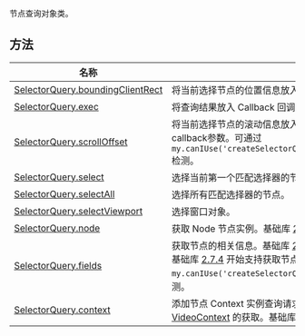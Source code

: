 节点查询对象类。

##  方法
| **名称** | **描述** |
| --- | --- |
| [SelectorQuery.boundingClientRect](api/na4yun) | 将当前选择节点的位置信息放入查询结果。 |
| [SelectorQuery.exec](api/baz2hg) | 将查询结果放入 Callback 回调中。 |
| [SelectorQuery.scrollOffset](api/euyxnr) | 将当前选择节点的滚动信息放入查询结果。基础库 [2.7.4](https://opendocs.alipay.com/mini/01iq3i) 开始支持传入callback参数。可通过 `my.canIUse('createSelectorQuery.return.scrollOffset.callback')` 检测。 |
| [SelectorQuery.select](api/mwo97h) | 选择当前第一个匹配选择器的节点。 |
| [SelectorQuery.selectAll](api/aygfvh) | 选择所有匹配选择器的节点。 |
| [SelectorQuery.selectViewport](api/kwbegi) | 选择窗口对象。 |
| [SelectorQuery.node](https://opendocs.alipay.com/mini/api/node) | 获取 Node 节点实例。基础库 [2.7.0](https://opendocs.alipay.com/mini/01iq3i) 开始支持。 |
| [SelectorQuery.fields](https://opendocs.alipay.com/mini/api/021zn2) | 获取节点的相关信息。基础库 [2.7.3](https://opendocs.alipay.com/mini/01iq3i) 开始支持。<br />基础库 [2.7.4](https://opendocs.alipay.com/mini/01iq3i) 开始支持获取节点 id。可通过 `my.canIUse('createSelectorQuery.return.fields.object.id')` 检测。 |
| [SelectorQuery.context](https://opendocs.alipay.com/mini/api/021yfe) | 添加节点 Context 实例查询请求。目前支持 [MapContext](https://opendocs.alipay.com/mini/api/mapcontext)、[VideoContext](https://opendocs.alipay.com/mini/006lnn) 的获取。基础库 [2.7.3](https://opendocs.alipay.com/mini/01iq3i) 开始支持。 |



